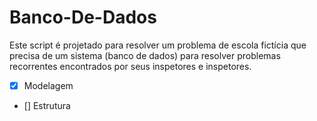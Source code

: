 # Banco-De-Dados

Este script é projetado para resolver um problema de escola fictícia que precisa de um sistema (banco de dados) para resolver problemas recorrentes encontrados por seus inspetores e inspetores.

- [X] Modelagem
- [] Estrutura
